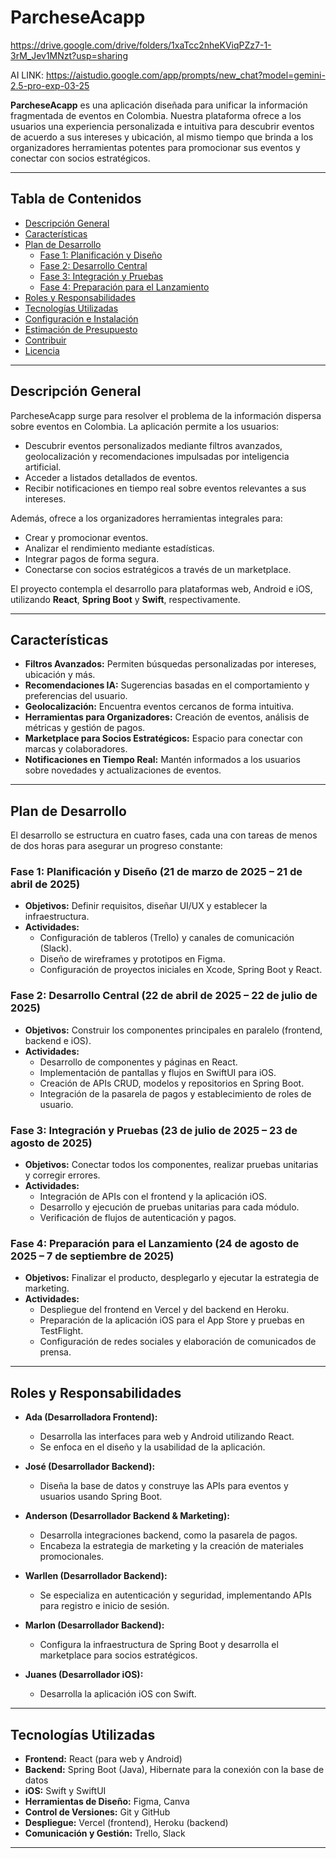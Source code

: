 # ParcheseAcapp


https://drive.google.com/drive/folders/1xaTcc2nheKViqPZz7-1-3rM_Jev1MNzt?usp=sharing

AI LINK: https://aistudio.google.com/app/prompts/new_chat?model=gemini-2.5-pro-exp-03-25

**ParcheseAcapp** es una aplicación diseñada para unificar la información fragmentada de eventos en Colombia. Nuestra plataforma ofrece a los usuarios una experiencia personalizada e intuitiva para descubrir eventos de acuerdo a sus intereses y ubicación, al mismo tiempo que brinda a los organizadores herramientas potentes para promocionar sus eventos y conectar con socios estratégicos.

---

## Tabla de Contenidos

- [Descripción General](#descripción-general)
- [Características](#características)
- [Plan de Desarrollo](#plan-de-desarrollo)
  - [Fase 1: Planificación y Diseño](#fase-1-planificación-y-diseño)
  - [Fase 2: Desarrollo Central](#fase-2-desarrollo-central)
  - [Fase 3: Integración y Pruebas](#fase-3-integración-y-pruebas)
  - [Fase 4: Preparación para el Lanzamiento](#fase-4-preparación-para-el-lanzamiento)
- [Roles y Responsabilidades](#roles-y-responsabilidades)
- [Tecnologías Utilizadas](#tecnologías-utilizadas)
- [Configuración e Instalación](#configuración-e-instalación)
- [Estimación de Presupuesto](#estimación-de-presupuesto)
- [Contribuir](#contribuir)
- [Licencia](#licencia)

---

## Descripción General

ParcheseAcapp surge para resolver el problema de la información dispersa sobre eventos en Colombia. La aplicación permite a los usuarios:
- Descubrir eventos personalizados mediante filtros avanzados, geolocalización y recomendaciones impulsadas por inteligencia artificial.
- Acceder a listados detallados de eventos.
- Recibir notificaciones en tiempo real sobre eventos relevantes a sus intereses.

Además, ofrece a los organizadores herramientas integrales para:
- Crear y promocionar eventos.
- Analizar el rendimiento mediante estadísticas.
- Integrar pagos de forma segura.
- Conectarse con socios estratégicos a través de un marketplace.

El proyecto contempla el desarrollo para plataformas web, Android e iOS, utilizando **React**, **Spring Boot** y **Swift**, respectivamente.

---

## Características

- **Filtros Avanzados:** Permiten búsquedas personalizadas por intereses, ubicación y más.
- **Recomendaciones IA:** Sugerencias basadas en el comportamiento y preferencias del usuario.
- **Geolocalización:** Encuentra eventos cercanos de forma intuitiva.
- **Herramientas para Organizadores:** Creación de eventos, análisis de métricas y gestión de pagos.
- **Marketplace para Socios Estratégicos:** Espacio para conectar con marcas y colaboradores.
- **Notificaciones en Tiempo Real:** Mantén informados a los usuarios sobre novedades y actualizaciones de eventos.

---

## Plan de Desarrollo

El desarrollo se estructura en cuatro fases, cada una con tareas de menos de dos horas para asegurar un progreso constante:

### Fase 1: Planificación y Diseño (21 de marzo de 2025 – 21 de abril de 2025)
- **Objetivos:** Definir requisitos, diseñar UI/UX y establecer la infraestructura.
- **Actividades:** 
  - Configuración de tableros (Trello) y canales de comunicación (Slack).
  - Diseño de wireframes y prototipos en Figma.
  - Configuración de proyectos iniciales en Xcode, Spring Boot y React.

### Fase 2: Desarrollo Central (22 de abril de 2025 – 22 de julio de 2025)
- **Objetivos:** Construir los componentes principales en paralelo (frontend, backend e iOS).
- **Actividades:**
  - Desarrollo de componentes y páginas en React.
  - Implementación de pantallas y flujos en SwiftUI para iOS.
  - Creación de APIs CRUD, modelos y repositorios en Spring Boot.
  - Integración de la pasarela de pagos y establecimiento de roles de usuario.

### Fase 3: Integración y Pruebas (23 de julio de 2025 – 23 de agosto de 2025)
- **Objetivos:** Conectar todos los componentes, realizar pruebas unitarias y corregir errores.
- **Actividades:**
  - Integración de APIs con el frontend y la aplicación iOS.
  - Desarrollo y ejecución de pruebas unitarias para cada módulo.
  - Verificación de flujos de autenticación y pagos.

### Fase 4: Preparación para el Lanzamiento (24 de agosto de 2025 – 7 de septiembre de 2025)
- **Objetivos:** Finalizar el producto, desplegarlo y ejecutar la estrategia de marketing.
- **Actividades:**
  - Despliegue del frontend en Vercel y del backend en Heroku.
  - Preparación de la aplicación iOS para el App Store y pruebas en TestFlight.
  - Configuración de redes sociales y elaboración de comunicados de prensa.

---

## Roles y Responsabilidades

- **Ada (Desarrolladora Frontend):**  
  - Desarrolla las interfaces para web y Android utilizando React.  
  - Se enfoca en el diseño y la usabilidad de la aplicación.

- **José (Desarrollador Backend):**  
  - Diseña la base de datos y construye las APIs para eventos y usuarios usando Spring Boot.

- **Anderson (Desarrollador Backend & Marketing):**  
  - Desarrolla integraciones backend, como la pasarela de pagos.  
  - Encabeza la estrategia de marketing y la creación de materiales promocionales.

- **Warllen (Desarrollador Backend):**  
  - Se especializa en autenticación y seguridad, implementando APIs para registro e inicio de sesión.

- **Marlon (Desarrollador Backend):**  
  - Configura la infraestructura de Spring Boot y desarrolla el marketplace para socios estratégicos.

- **Juanes (Desarrollador iOS):**  
  - Desarrolla la aplicación iOS con Swift.

---

## Tecnologías Utilizadas

- **Frontend:** React (para web y Android)
- **Backend:** Spring Boot (Java), Hibernate para la conexión con la base de datos
- **iOS:** Swift y SwiftUI
- **Herramientas de Diseño:** Figma, Canva
- **Control de Versiones:** Git y GitHub
- **Despliegue:** Vercel (frontend), Heroku (backend)
- **Comunicación y Gestión:** Trello, Slack

---
